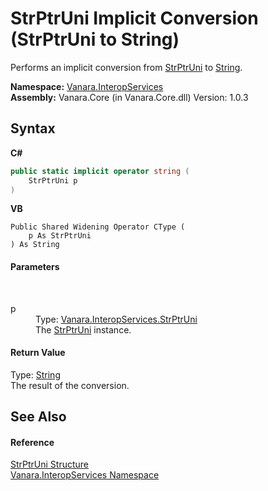 # StrPtrUni&nbsp;Implicit Conversion (StrPtrUni to String)
 

Performs an implicit conversion from <a href="f8f5b8d8-5eae-9d95-ae4a-a0933d4b1e31">StrPtrUni</a> to <a href="http://msdn2.microsoft.com/en-us/library/s1wwdcbf" target="_blank">String</a>.

**Namespace:**&nbsp;<a href="46913109-b3e0-3b59-6f7f-071f8aa90bf0">Vanara.InteropServices</a><br />**Assembly:**&nbsp;Vanara.Core (in Vanara.Core.dll) Version: 1.0.3

## Syntax

**C#**<br />
``` C#
public static implicit operator string (
	StrPtrUni p
)
```

**VB**<br />
``` VB
Public Shared Widening Operator CType ( 
	p As StrPtrUni
) As String
```


#### Parameters
&nbsp;<dl><dt>p</dt><dd>Type: <a href="f8f5b8d8-5eae-9d95-ae4a-a0933d4b1e31">Vanara.InteropServices.StrPtrUni</a><br />The <a href="f8f5b8d8-5eae-9d95-ae4a-a0933d4b1e31">StrPtrUni</a> instance.</dd></dl>

#### Return Value
Type: <a href="http://msdn2.microsoft.com/en-us/library/s1wwdcbf" target="_blank">String</a><br />The result of the conversion.

## See Also


#### Reference
<a href="f8f5b8d8-5eae-9d95-ae4a-a0933d4b1e31">StrPtrUni Structure</a><br /><a href="46913109-b3e0-3b59-6f7f-071f8aa90bf0">Vanara.InteropServices Namespace</a><br />